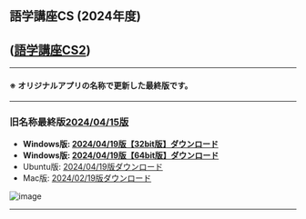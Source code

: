 ## 語学講座CS (2024年度)      
## ([語学講座CS2](https://csreviser.github.io/CaptureStream2/))
                                   
***
#### ※ オリジナルアプリの名称で更新した最終版です。                  
***
### 旧名称最終版[2024/04/15版](https://github.com/CSReviser/CaptureStream/releases/tag/20240419)              
   * **Windows版: [2024/04/19版【32bit版】ダウンロード](https://github.com/CSReviser/CaptureStream/releases/download/20240419/CaptureStream-Windows-x68-20240419.zip)**                          
   * **Windows版: [2024/04/19版【64bit版】ダウンロード](https://github.com/CSReviser/CaptureStream/releases/download/20240419/CaptureStream-Windows-x64-20240419.zip)**                          
   * Ubuntu版: [2024/04/19版ダウンロード](https://github.com/CSReviser/CaptureStream/releases/download/20240419/CaptureStream-Ubuntu-20240419.zip)   
   * Mac版: [2024/02/19版ダウンロード](https://github.com/CSReviser/CaptureStream/releases/download/20230225/CaptureStream-Macintosh-20230225.dmg) 　　   
                                                                   

![image](https://user-images.githubusercontent.com/46049273/53887411-8fcd9400-4065-11e9-9388-9a3001d4f005.PNG)


***
 <link rel="shortcut icon" type="image/x-icon" href="https://avatars.githubusercontent.com/u/46049273?v=4">
 <meta name="twitter:image:src" content="https://avatars.githubusercontent.com/u/46049273?v=4">
